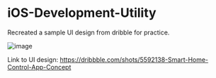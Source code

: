 # iOS-Development-Utility

Recreated a sample UI design from dribble for practice. 

![image](https://user-images.githubusercontent.com/50199254/172117600-899357d8-8c19-42ce-bcda-a7b772639015.png)

Link to UI design: https://dribbble.com/shots/5592138-Smart-Home-Control-App-Concept
